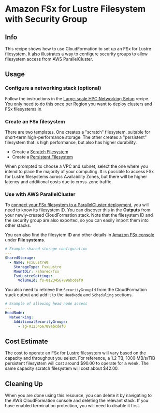# Amazon FSx for Lustre Filesystem with Security Group

## Info

This recipe shows how to use CloudFormation to set up an FSx for Lustre filesystem. It also illustrates a way to configure security groups to allow filesystem access from AWS ParallelCluster.

## Usage

### Configure a networking stack (optional)

Follow the instructions in the [Large-scale HPC Networking Setup](../../net/hpc_large_scale/README.md) recipe. You only need to do this once per Region you want to deploy clusters and FSx filesystems in.

### Create an FSx filesystem

There are two templates. One creates a "scratch" filesystem, suitable for short-term high-performance storage. The other creates a "persistent" filesystem that is high performance, but also has higher durability. 

* Create a [Scratch Filesystem](https://console.aws.amazon.com/cloudformation/home?region=us-east-2#/stacks/create/review?stackName=fsxl-scratch&templateURL=https://aws-hpc-recipes.s3.us-east-1.amazonaws.com/main/recipes/storage/fsx_lustre/assets/scratch.yaml)
* Create a [Persistent Filesystem](https://console.aws.amazon.com/cloudformation/home?region=us-east-2#/stacks/create/review?stackName=fsxl-persistent&templateURL=https://aws-hpc-recipes.s3.us-east-1.amazonaws.com/main/recipes/storage/fsx_lustre/assets/persistent.yaml)

When prompted to choose a VPC and subnet, select the one where you intend to place the majority of your computing. It is possible to access FSx for Lustre filesystems across Availability Zones, but there will be higher latency and additional costs due to cross-zone traffic.

### Use with AWS ParallelCluster

To [connect your FSx filesystem to a ParallelCluster deployment](https://docs.aws.amazon.com/parallelcluster/latest/ug/SharedStorage-v3.html#SharedStorage-v3-FsxLustreSettings), you will need to know its filesystem ID. You can discover this in the **Outputs** from your newly-created CloudFormation stack. Note that the filesystem ID and the security group are also exported, so you can easily import them into other stacks. 

You can also find the filesytem ID and other details in [Amazon FSx console](https://console.aws.amazon.com/fsx/home) under **File systems**.

```yaml
# Example shared storage configuration
---
SharedStorage:
  - Name: FsxLustre0
    StorageType: FsxLustre
    MountDir: /shared/fsx
    FsxLustreSettings:
      VolumeId: fs-0123456789abcdef0
```

You also need to retrieve the `SecurityGroupId` from the CloudFormation stack output and add it to the `HeadNode` and `Scheduling` sections.

```yaml
# Example of allowing head node access
---
HeadNode:
  Networking:
    AdditionalSecurityGroups:
      - sg-0123456789abcdef0
```

## Cost Estimate

The cost to operate an FSx for Lustre filesystem will vary based on the capacity and throughput you select. For reference, a 1.2 TB, 1000 MB/s/TiB persistent filesystem will cost around $90.00 to operate for a week. The same capacity scratch filesystem will cost about $42.00. 

## Cleaning Up

When you are done using this resource, you can delete it by navigating to the AWS CloudFormation console and deleting the relevant stack. If you have enabled termination protection, you will need to disable it first.
